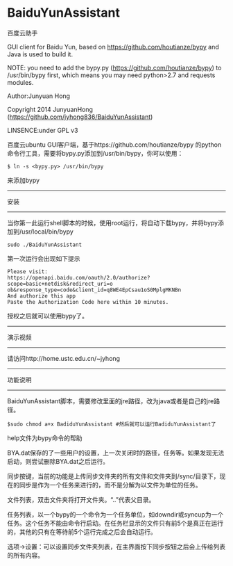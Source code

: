 BaiduYunAssistant
=================

百度云助手

GUI client for Baidu Yun, based on https://github.com/houtianze/bypy and Java is used to build it.

NOTE: you need to add the bypy.py (https://github.com/houtianze/bypy) to /usr/bin/bypy first, which means you may need python>2.7 and requests modules.

Author:Junyuan Hong

Copyright 2014 JunyuanHong (https://github.com/jyhong836/BaiduYunAssistant)

LINSENCE:under GPL v3

百度云ubuntu GUI客户端，基于https://github.com/houtianze/bypy 的python命令行工具，需要将bypy.py添加到/usr/bin/bypy，你可以使用：
````
$ ln -s <bypy.py> /usr/bin/bypy
````
来添加bypy

----

安装

----

当你第一此运行shell脚本的时候，使用root运行，将自动下载bypy，并将bypy添加到/usr/local/bin/bypy

````
sudo ./BaiduYunAssistant
````
第一次运行会出现如下提示
````
Please visit:
https://openapi.baidu.com/oauth/2.0/authorize?scope=basic+netdisk&redirect_uri=o                                                                           ob&response_type=code&client_id=q8WE4EpCsau1oS0MplgMKNBn
And authorize this app
Paste the Authorization Code here within 10 minutes.
````
授权之后就可以使用bypy了。

----

演示视频

----

请访问http://home.ustc.edu.cn/~jyhong


----

功能说明

----

BaiduYunAssistant脚本，需要修改里面的jre路径，改为java或者是自己的jre路径。

````
$sudo chmod a+x BadiduYunAssistant #然后就可以运行BadiduYunAssistant了
````

help文件为bypy命令的帮助

BYA.dat保存的了一些用户的设置，上一次关闭时的路径，任务等。如果发现无法启动，则尝试删除BYA.dat之后运行。

同步按键，当前的功能是上传同步文件夹的所有文件和文件夹到/sync/目录下，现在的同步是作为一个任务来进行的，而不是分解为以文件为单位的任务。

文件列表，双击文件夹将打开文件夹。“..”代表父目录。

任务列表，以一个bypy的一个命令为一个任务单位，如downdir或syncup为一个任务。这个任务不能由命令行启动。在任务栏显示的文件只有前5个是真正在运行的，其他的只有在等待前5个运行完成之后会自动运行。

选项->设置：可以设置同步文件夹列表，在主界面按下同步按钮之后会上传给列表的所有内容。


